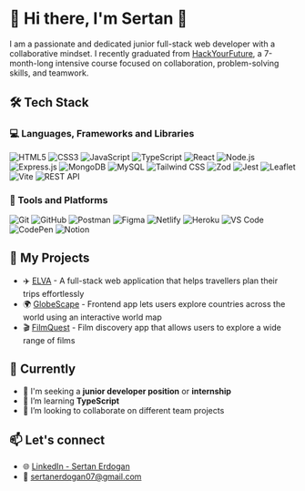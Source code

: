 # 👋 Hi there, I'm Sertan 🌈
I am a passionate and dedicated junior full-stack web developer with a collaborative mindset. I recently graduated from [HackYourFuture](https://www.hackyourfuture.net/), a 7-month-long intensive course focused on collaboration, problem-solving skills, and teamwork. 

## 🛠 Tech Stack
### 💻 Languages, Frameworks and Libraries
![HTML5](https://img.shields.io/badge/-HTML5-E34F26?style=flat&logo=html5&logoColor=white)
![CSS3](https://img.shields.io/badge/-CSS3-1572B6?style=flat&logo=css3)
![JavaScript](https://img.shields.io/badge/-JavaScript-F7DF1E?style=flat&logo=javascript&logoColor=black)
![TypeScript](https://img.shields.io/badge/-TypeScript-3178C6?style=flat&logo=typescript&logoColor=white)
![React](https://img.shields.io/badge/-React-61DAFB?style=flat&logo=react&logoColor=black)
![Node.js](https://img.shields.io/badge/-Node.js-339933?style=flat&logo=nodedotjs&logoColor=white)
![Express.js](https://img.shields.io/badge/-Express.js-000000?style=flat&logo=express&logoColor=white)
![MongoDB](https://img.shields.io/badge/-MongoDB-47A248?style=flat&logo=mongodb&logoColor=white)
![MySQL](https://img.shields.io/badge/-MySQL-005C84?style=flat&logo=mysql&logoColor=white)
![Tailwind CSS](https://img.shields.io/badge/-Tailwind_CSS-38B2AC?style=flat&logo=tailwind-css&logoColor=white)
![Zod](https://img.shields.io/badge/-Zod-3E52D9?style=flat&logoColor=white)
![Jest](https://img.shields.io/badge/-Jest-C21325?style=flat&logo=jest&logoColor=white)
![Leaflet](https://img.shields.io/badge/-Leaflet-199900?style=flat&logo=leaflet&logoColor=white)
![Vite](https://img.shields.io/badge/-Vite-646CFF?style=flat&logo=vite&logoColor=white)
![REST API](https://img.shields.io/badge/-REST_API-FF6F00?style=flat)

### 🔧 Tools and Platforms
![Git](https://img.shields.io/badge/-Git-F05032?style=flat&logo=git&logoColor=white)
![GitHub](https://img.shields.io/badge/-GitHub-181717?style=flat&logo=github&logoColor=white)
![Postman](https://img.shields.io/badge/-Postman-FF6C37?style=flat&logo=postman&logoColor=white)
![Figma](https://img.shields.io/badge/-Figma-F24E1E?style=flat&logo=figma&logoColor=white)
![Netlify](https://img.shields.io/badge/-Netlify-00C7B7?style=flat&logo=netlify&logoColor=white)
![Heroku](https://img.shields.io/badge/-Heroku-430098?style=flat&logo=heroku&logoColor=white)
![VS Code](https://img.shields.io/badge/-VS_Code-007ACC?style=flat&logo=visualstudiocode&logoColor=white)
![CodePen](https://img.shields.io/badge/-CodePen-000000?style=flat&logo=codepen&logoColor=white)
![Notion](https://img.shields.io/badge/-Notion-ffffff?style=flat&logo=notion&logoColor=000000)

## 🚀 My Projects
- ✈️ [ELVA](https://github.com/HackYourFutureProjects/c51-final-project-group-C) - A full-stack web application that helps travellers plan their trips effortlessly
- 🌍 [GlobeScape](https://github.com/sertanrdn/globescape) - Frontend app lets users explore countries across the world using an interactive world map
- 🎬 [FilmQuest](https://github.com/sertanrdn/FilmQuest) - Film discovery app that allows users to explore a wide range of films

## 🎯 Currently  
- 💼 I'm seeking a **junior developer position** or **internship** 
- 🌱 I’m learning **TypeScript**
- 🤝 I’m looking to collaborate on different team projects

## 📫 Let's connect
- 🌐 [LinkedIn - Sertan Erdogan](https://www.linkedin.com/in/sertan-erdogan-b6769087/?trk=opento_sprofile_topcard)
- 📩 sertanerdogan07@gmail.com


